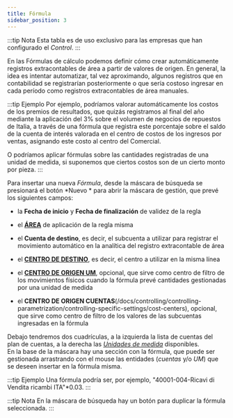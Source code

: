 ```yaml
---
title: Fórmula
sidebar_position: 3
---
```


:::tip Nota 
Esta tabla es de uso exclusivo para las empresas que han configurado el *Control*.
:::

En las Fórmulas de cálculo podemos definir cómo crear automáticamente registros extracontables de área a partir de valores de origen. En general, la idea es intentar automatizar, tal vez aproximando, algunos registros que en contabilidad se registrarían posteriormente o que sería costoso ingresar en cada período como registros extracontables de área manuales.

:::tip Ejemplo 
Por ejemplo, podríamos valorar automáticamente los costos de los premios de resultados, que quizás registramos al final del año mediante la aplicación del 3% sobre el volumen de negocios de repuestos de Italia, a través de una fórmula que registra este porcentaje sobre el saldo de la cuenta de interés valorada en el centro de costos de los ingresos por ventas, asignando este costo al centro del Comercial.

O podríamos aplicar fórmulas sobre las cantidades registradas de una unidad de medida, si suponemos que ciertos costos son de un cierto monto por pieza.
:::

Para insertar una nueva *Fórmula*, desde la máscara de búsqueda se presionará el botón *Nuevo  * para abrir la máscara de gestión, que prevé los siguientes campos:  
- la **Fecha de inicio** y **Fecha de finalización** de validez de la regla

- el [**ÁREA**](/docs/controlling/controlling-parametrization/controlling-specific-settings/area-types-areas) de aplicación de la regla misma

- el **Cuenta de destino**, es decir, el subcuenta a utilizar para registrar el movimiento automático en la analítica del registro extracontable de área

- el [**CENTRO DE DESTINO**](/docs/controlling/controlling-parametrization/controlling-specific-settings/cost-centers), es decir, el centro a utilizar en la misma línea

- el [**CENTRO DE ORIGEN UM**](/docs/controlling/controlling-parametrization/controlling-specific-settings/cost-centers), opcional, que sirve como centro de filtro de los movimientos físicos cuando la fórmula prevé cantidades gestionadas por una unidad de medida

- el **CENTRO DE ORIGEN CUENTAS**(/docs/controlling/controlling-parametrization/controlling-specific-settings/cost-centers), opcional, que sirve como centro de filtro de los valores de las subcuentas ingresadas en la fórmula

Debajo tendremos dos cuadrículas, a la izquierda la lista de cuentas del plan de cuentas, a la derecha las [*Unidades de medida*](/docs/controlling/controlling-parametrization/controlling-specific-settings/measure-units) disponibles.  
En la base de la máscara hay una sección con la fórmula, que puede ser gestionada arrastrando con el mouse las entidades (*cuentas* y/o *UM*) que se deseen insertar en la fórmula misma.

:::tip Ejemplo 
Una fórmula podría ser, por ejemplo, "40001-004-Ricavi di Vendita ricambi ITA"*0.03.
:::

:::tip Nota 
En la máscara de búsqueda hay un botón para duplicar la fórmula seleccionada.
:::